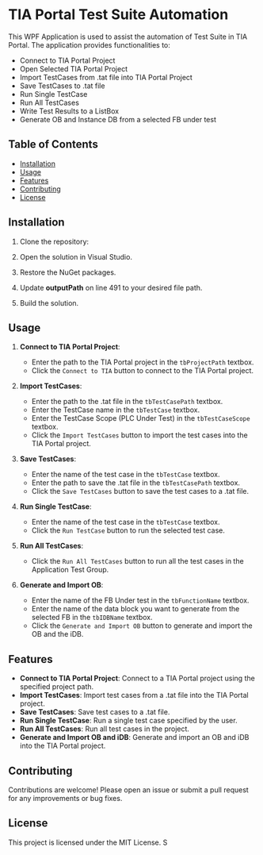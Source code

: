 # TIA Portal Test Suite Automation

This WPF Application is used to assist the automation of Test Suite in TIA Portal. The application provides functionalities to:

- Connect to TIA Portal Project
- Open Selected TIA Portal Project
- Import TestCases from .tat file into TIA Portal Project
- Save TestCases to .tat file
- Run Single TestCase
- Run All TestCases
- Write Test Results to a ListBox
- Generate OB and Instance DB from a selected FB under test

## Table of Contents

- [Installation](#installation)
- [Usage](#usage)
- [Features](#features)
- [Contributing](#contributing)
- [License](#license)

## Installation

1. Clone the repository:

2. Open the solution in Visual Studio.

3. Restore the NuGet packages.

4. Update **outputPath** on line 491 to your desired file path.

5. Build the solution.

## Usage

1. **Connect to TIA Portal Project**:
    - Enter the path to the TIA Portal project in the `tbProjectPath` textbox.
    - Click the `Connect to TIA` button to connect to the TIA Portal project.

2. **Import TestCases**:
    - Enter the path to the .tat file in the `tbTestCasePath` textbox.
    - Enter the TestCase name in the `tbTestCase` textbox.
    - Enter the TestCase Scope (PLC Under Test) in the `tbTestCaseScope` textbox.
    - Click the `Import TestCases` button to import the test cases into the TIA Portal project.

3. **Save TestCases**:
    - Enter the name of the test case in the `tbTestCase` textbox.
    - Enter the path to save the .tat file in the `tbTestCasePath` textbox.
    - Click the `Save TestCases` button to save the test cases to a .tat file.

5. **Run Single TestCase**:
    - Enter the name of the test case in the `tbTestCase` textbox.
    - Click the `Run TestCase` button to run the selected test case.

6. **Run All TestCases**:
    - Click the `Run All TestCases` button to run all the test cases in the Application Test Group.

7. **Generate and Import OB**:
    - Enter the name of the FB Under test in the `tbFunctionName` textbox.
    - Enter the name of the data block you want to generate from the selected FB in the `tbIDBName` textbox.
    - Click the `Generate and Import OB` button to generate and import the OB and the iDB.

## Features

- **Connect to TIA Portal Project**: Connect to a TIA Portal project using the specified project path.
- **Import TestCases**: Import test cases from a .tat file into the TIA Portal project.
- **Save TestCases**: Save test cases to a .tat file.
- **Run Single TestCase**: Run a single test case specified by the user.
- **Run All TestCases**: Run all test cases in the project.
- **Generate and Import OB and iDB**: Generate and import an OB and iDB into the TIA Portal project.

## Contributing

Contributions are welcome! Please open an issue or submit a pull request for any improvements or bug fixes.

## License

This project is licensed under the MIT License. S
